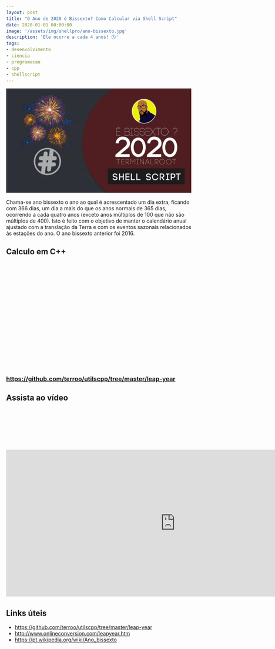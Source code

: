 ```yaml
---
layout: post
title: "O Ano de 2020 é Bissexto? Como Calcular via Shell Script"
date: 2020-01-01 00:00:00
image: '/assets/img/shellpro/ano-bissexto.jpg'
description: 'Ele ocorre a cada 4 anos! 🕓'
tags:
- desenvolvimento
- ciencia
- programacao
- cpp
- shellscript
---
```


![O Ano de 2020 é Bissexto? Como Calcular via Shell Script](/assets/img/shellpro/ano-bissexto.jpg "O Ano de 2020 é Bissexto? Como Calcular via Shell Script")

Chama-se ano bissexto o ano ao qual é acrescentado um dia extra, ficando com 366 dias, um dia a mais do que os anos normais de 365 dias, ocorrendo a cada quatro anos (exceto anos múltiplos de 100 que não são múltiplos de 400). Isto é feito com o objetivo de manter o calendário anual ajustado com a translação da Terra e com os eventos sazonais relacionados às estações do ano. O ano bissexto anterior foi 2016.

## Calculo em C++

<!-- QUADRADO -->
<script async src="//pagead2.googlesyndication.com/pagead/js/adsbygoogle.js"></script>
<ins class="adsbygoogle"
style="display:inline-block;width:336px;height:280px"
data-ad-client="ca-pub-2838251107855362"
data-ad-slot="5351066970"></ins>
<script>
(adsbygoogle = window.adsbygoogle || []).push({});
</script>

### <https://github.com/terroo/utilscpp/tree/master/leap-year>

## Assista ao vídeo

<!-- MINI ANÚNCIO -->
<script async src="//pagead2.googlesyndication.com/pagead/js/adsbygoogle.js"></script>
<!-- Games Root -->
<ins class="adsbygoogle"
style="display:inline-block;width:730px;height:95px"
data-ad-client="ca-pub-2838251107855362"
data-ad-slot="5351066970"></ins>
<script>
(adsbygoogle = window.adsbygoogle || []).push({});
</script>

<iframe width="920" height="400" src="https://www.youtube.com/embed/cwHn2CG_ZUc" frameborder="0" allow="accelerometer; autoplay; encrypted-media; gyroscope; picture-in-picture" allowfullscreen></iframe>

## Links úteis
+ <https://github.com/terroo/utilscpp/tree/master/leap-year>
+ <http://www.onlineconversion.com/leapyear.htm>
+ <https://pt.wikipedia.org/wiki/Ano_bissexto>


